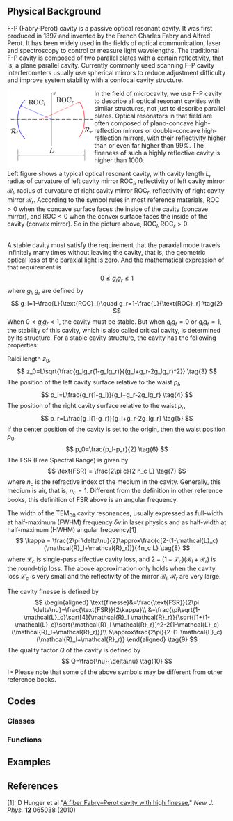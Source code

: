 ## Physical Background

F-P (Fabry-Perot) cavity is a passive optical resonant cavity. It was first produced in 1897 and invented by the French Charles Fabry and Alfred Perot. It has been widely used in the fields of optical communication, laser and spectroscopy to control or measure light wavelengths. The traditional F-P cavity is composed of two parallel plates with a certain reflectivity, that is, a plane parallel cavity. Currently commonly used scanning F-P cavity interferometers usually use spherical mirrors to reduce adjustment difficulty and improve system stability with a confocal cavity structure. 

<div class="float"><img src="_assets/picture/model/model_fpcavity.svg" style="float:left;width:200px" alt="Fabry-Perot Cavity" title="Fabry-Perot Cavity"></div>

In the field of microcavity, we use F-P cavity to describe all optical resonant cavities with similar structures, not just to describe parallel plates. Optical resonators in that field are often composed of plano-concave high-reflection mirrors or double-concave high-reflection mirrors, with their reflectivity higher than or even far higher than $99\%$. The fineness of such a highly reflective cavity is higher than $1000$.

Left figure shows a typical optical resonant cavity, with cavity length $L$, radius of curvature of left cavity mirror $\text{ROC}_l$, reflectivity of left cavity mirror $\mathcal{R}_l$, radius of curvature of right cavity mirror $\text{ROC}_r$, reflectivity of right cavity mirror $\mathcal{R}_r$. According to the symbol rules in most reference materials, $\text{ROC}>0$ when the concave surface faces the inside of the cavity (concave mirror), and $\text{ROC}<0$ when the convex surface faces the inside of the cavity (convex mirror). So in the picture above, $\text{ROC}_l,\text{ROC}_r>0$.

<div style="clear: both"></div>

A stable cavity must satisfy the requirement that the paraxial mode travels infinitely many times without leaving the cavity, that is, the geometric optical loss of the paraxial light is zero. And the mathematical expression of that requirement is
$$
0\le g_l g_r\le1 \tag{1}
$$
where $g_l,g_r$ are defined by
$$
g_l=1-\frac{L}{\text{ROC}_l}\quad g_r=1-\frac{L}{\text{ROC}_r} \tag{2}
$$
When $0<g_l g_r<1$, the cavity must be stable. But when $g_l g_r=0$ or $g_l g_r=1$, the stability of this cavity, which is also called critical cavity, is determined by its structure. For a stable cavity structure, the cavity has the following properties:

Ralei length $z_0$,
$$
z_0=L\sqrt{\frac{g_lg_r(1-g_lg_r)}{(g_l+g_r-2g_lg_r)^2}} \tag{3}
$$
The position of the left cavity surface relative to the waist $p_l$,
$$
p_l=L\frac{g_r(1-g_l)}{g_l+g_r-2g_lg_r} \tag{4}
$$
The position of the right cavity surface relative to the waist $p_r$,
$$
p_r=L\frac{g_l(1-g_r)}{g_l+g_r-2g_lg_r} \tag{5}
$$
If the center position of the cavity is set to the origin, then the waist position $p_0$,
$$
p_0=\frac{p_l-p_r}{2} \tag{6}
$$
The $\text{FSR}$ (Free Spectral Range) is given by
$$
\text{FSR} = \frac{2\pi c}{2 n_c L} \tag{7}
$$
where $n_c$ is the refractive index of the medium in the cavity. Generally, this medium is air, that is, $n_c=1$. Different from the definition in other reference books, this definition of $\text{FSR}$ above is an angular frequency.

The width of the $\text{TEM}_{00}$ cavity resonances, usually expressed as full-width at half-maximum (FWHM) frequency $\delta\nu$ in laser physics and as half-width at half-maximum (HWHM) angular frequency<a class="refer">[1]</a>
$$
\kappa = \frac{2\pi \delta\nu}{2}\approx\frac{c[2-(1-\mathcal{L}_c)(\mathcal{R}_l+\mathcal{R}_r)]}{4n_c L} \tag{8}
$$
where $\mathcal{L}_c$ is single-pass effective cavity loss, and $2-(1-\mathcal{L}_c)(\mathcal{R}_l+\mathcal{R}_r)$ is the round-trip loss. The above approximation only holds when the cavity loss $\mathcal{L}_c$ is very small and the reflectivity of the mirror $\mathcal{R}_l$, $\mathcal{R}_r$ are very large.

The cavity finesse is defined by
$$
\begin{aligned}
\text{finesse}&=\frac{\text{FSR}}{2\pi \delta\nu}=\frac{\text{FSR}}{2\kappa}\\
&=\frac{\pi\sqrt{1-\mathcal{L}_c}\sqrt[4]{\mathcal{R}_l \mathcal{R}_r}}{\sqrt{[1+(1-\mathcal{L}_c)\sqrt{\mathcal{R}_l \mathcal{R}_r}]^2-2(1-\mathcal{L}_c)(\mathcal{R}_l+\mathcal{R}_r)}}\\
&\approx\frac{2\pi}{2-(1-\mathcal{L}_c)(\mathcal{R}_l+\mathcal{R}_r)}
\end{aligned} \tag{9}
$$
The quality factor $Q$ of the cavity is defined by
$$
Q=\frac{\nu}{\delta\nu} \tag{10}
$$
!> Please note that some of the above symbols may be different from other reference books.

## Codes


### Classes



### Functions





## Examples


<div id="refer-anchor"></div>

## References

[1]: D Hunger et al "[A fiber Fabry–Perot cavity with high finesse](_assets/paper/Hunger_A_fiber_Fabry–Perot_cavity_with_high_finesse.pdf ':ignore :target=_blank')," *New J. Phys.* **12** 065038 (2010)